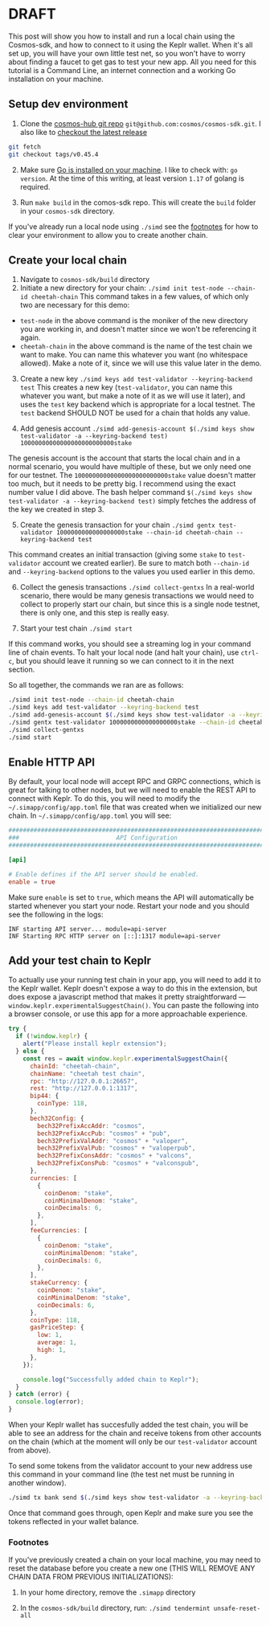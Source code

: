 # DRAFT

This post will show you how to install and run a local chain using the Cosmos-sdk, and how to connect to it using the Keplr wallet. When it's all set up, you will have your own little test net, so you won't have to worry about finding a faucet to get gas to test your new app. All you need for this tutorial is a Command Line, an internet connection and a working Go installation on your machine.

## Setup dev environment

1. Clone the [cosmos-hub git repo](https://github.com/cosmos/cosmos-sdk) `git@github.com:cosmos/cosmos-sdk.git`. I also like to [checkout the latest release](https://github.com/cosmos/cosmos-sdk/releases)

```bash
git fetch
git checkout tags/v0.45.4
```

2. Make sure [Go is installed on your machine](https://go.dev/doc/install). I like to check with: `go version`. At the time of this writing, at least version `1.17` of golang is required.

3. Run `make build` in the comos-sdk repo. This will create the `build` folder in your `cosmos-sdk` directory.

If you've already run a local node using `./simd` see the [footnotes](#footnotes) for how to clear your environment to allow you to create another chain.

## Create your local chain

1. Navigate to `cosmos-sdk/build` directory
2. Initiate a new directory for your chain:
   `./simd init test-node --chain-id cheetah-chain`
   This command takes in a few values, of which only two are necessary for this demo:

- `test-node` in the above command is the moniker of the new directory you are working in, and doesn't matter since we won't be referencing it again.
- `cheetah-chain` in the above command is the name of the test chain we want to make. You can name this whatever you want (no whitespace allowed). Make a note of it, since we will use this value later in the demo.

3. Create a new key
   `./simd keys add test-validator --keyring-backend test`
   This creates a new key (`test-validator`, you can name this whatever you want, but make a note of it as we will use it later), and uses the `test` key backend which is appropriate for a local testnet. The `test` backend SHOULD NOT be used for a chain that holds any value.

4. Add genesis account
   `./simd add-genesis-account $(./simd keys show test-validator -a --keyring-backend test) 10000000000000000000000000stake`

The genesis account is the account that starts the local chain and in a normal scenario, you would have multiple of these, but we only need one for our testnet. The `10000000000000000000000000stake` value doesn't matter too much, but it needs to be pretty big. I recommend using the exact number value I did above. The bash helper command `$(./simd keys show test-validator -a --keyring-backend test)` simply fetches the address of the key we created in step 3.

5. Create the genesis transaction for your chain
   `./simd gentx test-validator 1000000000000000000stake --chain-id cheetah-chain --keyring-backend test`

This command creates an initial transaction (giving some `stake` to `test-validator` account we created earlier). Be sure to match both `--chain-id` and `--keyring-backend` options to the values you used earlier in this demo.

6. Collect the genesis transactions
   `./simd collect-gentxs`
   In a real-world scenario, there would be many genesis transactions we would need to collect to properly start our chain, but since this is a single node testnet, there is only one, and this step is really easy.

7. Start your test chain
   `./simd start`

If this command works, you should see a streaming log in your command line of chain events. To halt your local node (and halt your chain), use `ctrl-c`, but you should leave it running so we can connect to it in the next section.

So all together, the commands we ran are as follows:

```bash
./simd init test-node --chain-id cheetah-chain
./simd keys add test-validator --keyring-backend test
./simd add-genesis-account $(./simd keys show test-validator -a --keyring-backend test) 10000000000000000000000000stake
./simd gentx test-validator 1000000000000000000stake --chain-id cheetah-chain --keyring-backend test
./simd collect-gentxs
./simd start
```

## Enable HTTP API

By default, your local node will accept RPC and GRPC connections, which is great for talking to other nodes, but we will need to enable the REST API to connect with Keplr. To do this, you will need to modify the `~/.simapp/config/app.toml` file that was created when we initialized our new chain. In `~/.simapp/config/app.toml` you will see:

```toml
###############################################################################
###                           API Configuration                             ###
###############################################################################

[api]

# Enable defines if the API server should be enabled.
enable = true
```

Make sure `enable` is set to `true`, which means the API will automatically be started whenever you start your node. Restart your node and you should see the following in the logs:

```
INF starting API server... module=api-server
INF Starting RPC HTTP server on [::]:1317 module=api-server
```

## Add your test chain to Keplr

To actually use your running test chain in your app, you will need to add it to the Keplr wallet. Keplr doesn't expose a way to do this in the extension, but does expose a javascript method that makes it pretty straightforward — `window.keplr.experimentalSuggestChain()`. You can paste the following into a browser console, or use this app for a more approachable experience.

```javascript
try {
  if (!window.keplr) {
    alert("Please install keplr extension");
  } else {
    const res = await window.keplr.experimentalSuggestChain({
      chainId: "cheetah-chain",
      chainName: "cheetah test chain",
      rpc: "http://127.0.0.1:26657",
      rest: "http://127.0.0.1:1317",
      bip44: {
        coinType: 118,
      },
      bech32Config: {
        bech32PrefixAccAddr: "cosmos",
        bech32PrefixAccPub: "cosmos" + "pub",
        bech32PrefixValAddr: "cosmos" + "valoper",
        bech32PrefixValPub: "cosmos" + "valoperpub",
        bech32PrefixConsAddr: "cosmos" + "valcons",
        bech32PrefixConsPub: "cosmos" + "valconspub",
      },
      currencies: [
        {
          coinDenom: "stake",
          coinMinimalDenom: "stake",
          coinDecimals: 6,
        },
      ],
      feeCurrencies: [
        {
          coinDenom: "stake",
          coinMinimalDenom: "stake",
          coinDecimals: 6,
        },
      ],
      stakeCurrency: {
        coinDenom: "stake",
        coinMinimalDenom: "stake",
        coinDecimals: 6,
      },
      coinType: 118,
      gasPriceStep: {
        low: 1,
        average: 1,
        high: 1,
      },
    });

    console.log("Successfully added chain to Keplr");
  }
} catch (error) {
  console.log(error);
}
```

When your Keplr wallet has succesfully added the test chain, you will be able to see an address for the chain and receive tokens from other accounts on the chain (which at the moment will only be our `test-validator` account from above).

To send some tokens from the validator account to your new address use this command in your command line (the test net must be running in another window).

```bash
./simd tx bank send $(./simd keys show test-validator -a --keyring-backend test) [YOUR KEPLR ADDRESS HERE] 1000000000stake --chain-id cheetah-chain --keyring-backend test
```

Once that command goes through, open Keplr and make sure you see the tokens reflected in your wallet balance.

### Footnotes

If you've previously created a chain on your local machine, you may need to reset the database before you create a new one (THIS WILL REMOVE ANY CHAIN DATA FROM PREVIOUS INITIALIZATIONS):

1. In your home directory, remove the `.simapp` directory

2. In the `cosmos-sdk/build` directory, run:
   `./simd tendermint unsafe-reset-all`
